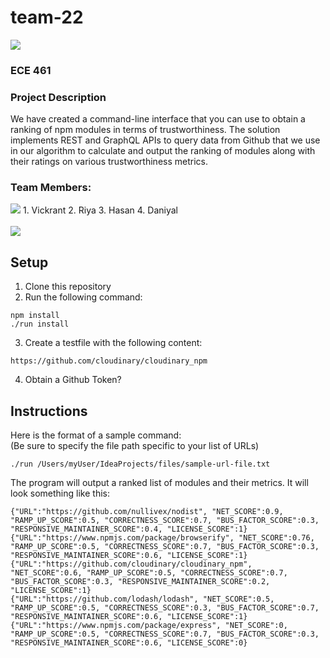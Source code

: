 # team-22
<img src="https://img.shields.io/github/contributors/varshney00/team-22" />    

### ECE 461

### Project Description
We have created a command-line interface that you can use to obtain a ranking of npm modules in terms of trustworthiness. The solution implements REST and GraphQL APIs to query data from Github that we use in our algorithm to calculate and output the ranking of modules along with their ratings on various trustworthiness metrics.

### Team Members:

<img src="https://contrib.rocks/image?repo=varshney00/team-22" />
1. Vickrant
2. Riya
3. Hasan
4. Daniyal <br />
<br />
<img src="https://github-readme-stats.vercel.app/api/top-langs/?username=vcxrant" />

## Setup
1. Clone this repository
2. Run the following command:
```
npm install
./run install
```
3. Create a testfile with the following content:
```
https://github.com/cloudinary/cloudinary_npm
```
4. Obtain a Github Token?
  
## Instructions
Here is the format of a sample command:   
(Be sure to specify the file path specific to your list of URLs)
```
./run /Users/myUser/IdeaProjects/files/sample-url-file.txt
```

The program will output a ranked list of modules and their metrics. It will look something like this:
```
{"URL":"https://github.com/nullivex/nodist", "NET_SCORE":0.9, "RAMP_UP_SCORE":0.5, "CORRECTNESS_SCORE":0.7, "BUS_FACTOR_SCORE":0.3, "RESPONSIVE_MAINTAINER_SCORE":0.4, "LICENSE_SCORE":1}
{"URL":"https://www.npmjs.com/package/browserify", "NET_SCORE":0.76, "RAMP_UP_SCORE":0.5, "CORRECTNESS_SCORE":0.7, "BUS_FACTOR_SCORE":0.3, "RESPONSIVE_MAINTAINER_SCORE":0.6, "LICENSE_SCORE":1}
{"URL":"https://github.com/cloudinary/cloudinary_npm", "NET_SCORE":0.6, "RAMP_UP_SCORE":0.5, "CORRECTNESS_SCORE":0.7, "BUS_FACTOR_SCORE":0.3, "RESPONSIVE_MAINTAINER_SCORE":0.2, "LICENSE_SCORE":1}
{"URL":"https://github.com/lodash/lodash", "NET_SCORE":0.5, "RAMP_UP_SCORE":0.5, "CORRECTNESS_SCORE":0.3, "BUS_FACTOR_SCORE":0.7, "RESPONSIVE_MAINTAINER_SCORE":0.6, "LICENSE_SCORE":1}
{"URL":"https://www.npmjs.com/package/express", "NET_SCORE":0, "RAMP_UP_SCORE":0.5, "CORRECTNESS_SCORE":0.7, "BUS_FACTOR_SCORE":0.3, "RESPONSIVE_MAINTAINER_SCORE":0.6, "LICENSE_SCORE":0}
```

